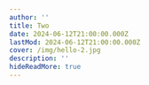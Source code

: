 ```yaml
---
author: ''
title: Two
date: 2024-06-12T21:00:00.000Z
lastMod: 2024-06-12T21:00:00.000Z
cover: /img/hello-2.jpg
description: ''
hideReadMore: true
---
```


